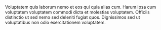 Voluptatem quis laborum nemo et eos qui quia alias cum. Harum ipsa cum voluptatem voluptatem commodi dicta et molestias voluptatem. Officiis distinctio ut sed nemo sed deleniti fugiat quos. Dignissimos sed ut voluptatibus non odio exercitationem voluptatem.